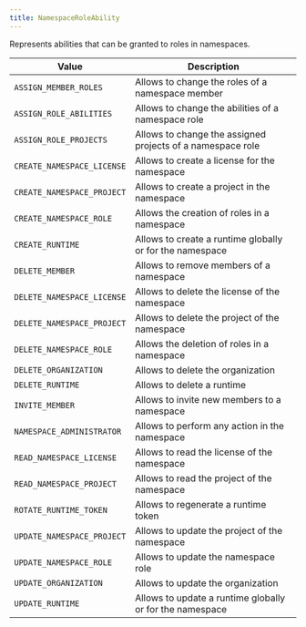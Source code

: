 ```yaml
---
title: NamespaceRoleAbility
---
```


Represents abilities that can be granted to roles in namespaces.

| Value | Description |
|-------|-------------|
| `ASSIGN_MEMBER_ROLES` | Allows to change the roles of a namespace member |
| `ASSIGN_ROLE_ABILITIES` | Allows to change the abilities of a namespace role |
| `ASSIGN_ROLE_PROJECTS` | Allows to change the assigned projects of a namespace role |
| `CREATE_NAMESPACE_LICENSE` | Allows to create a license for the namespace |
| `CREATE_NAMESPACE_PROJECT` | Allows to create a project in the namespace |
| `CREATE_NAMESPACE_ROLE` | Allows the creation of roles in a namespace |
| `CREATE_RUNTIME` | Allows to create a runtime globally or for the namespace |
| `DELETE_MEMBER` | Allows to remove members of a namespace |
| `DELETE_NAMESPACE_LICENSE` | Allows to delete the license of the namespace |
| `DELETE_NAMESPACE_PROJECT` | Allows to delete the project of the namespace |
| `DELETE_NAMESPACE_ROLE` | Allows the deletion of roles in a namespace |
| `DELETE_ORGANIZATION` | Allows to delete the organization |
| `DELETE_RUNTIME` | Allows to delete a runtime |
| `INVITE_MEMBER` | Allows to invite new members to a namespace |
| `NAMESPACE_ADMINISTRATOR` | Allows to perform any action in the namespace |
| `READ_NAMESPACE_LICENSE` | Allows to read the license of the namespace |
| `READ_NAMESPACE_PROJECT` | Allows to read the project of the namespace |
| `ROTATE_RUNTIME_TOKEN` | Allows to regenerate a runtime token |
| `UPDATE_NAMESPACE_PROJECT` | Allows to update the project of the namespace |
| `UPDATE_NAMESPACE_ROLE` | Allows to update the namespace role |
| `UPDATE_ORGANIZATION` | Allows to update the organization |
| `UPDATE_RUNTIME` | Allows to update a runtime globally or for the namespace |
